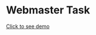 # Webmaster Task

<a href="https://madamemeduse.github.io/Webmaster-Task/index.html">Click to see demo</a>
